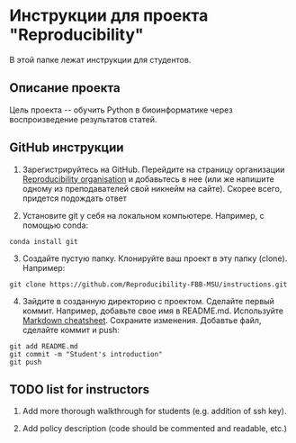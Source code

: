 # Инструкции для проекта "Reproducibility"

В этой папке лежат инструкции для студентов.

## Описание проекта

Цель проекта -- обучить Python в биоинформатике через воспроизведение результатов статей. 

## GitHub инструкции

1. Зарегистрируйтесь на GitHub. Перейдите на страницу организации [Reproducibility organisation](https://github.com/Reproducibility-FBB-MSU) и добавьтесь в нее (или же напишите одному из преподавателей свой никнейм на сайте). Скорее всего, придется подождать ответ 

2. Установите git у себя на локальном компьютере. Например, с помощью conda: 

```
conda install git
```

3. Создайте пустую папку. Клонируйте ваш проект в эту папку (clone). Например: 

```git clone https://github.com/Reproducibility-FBB-MSU/instructions.git```

4. Зайдите в созданную директорию с проектом. Сделайте первый коммит.
Например, добавьте свое имя в README.md. Используйте [Markdown cheatsheet](https://github.com/adam-p/markdown-here/wiki/Markdown-Cheatsheet). Сохраните изменения. Добавтье файл, сделайте коммит и push:

```
git add README.md
git commit -m "Student's introduction"
git push
```

## TODO list for instructors

1. Add more thorough walkthrough for students (e.g. addition of ssh key).

2. Add policy description (code should be commented and readable, etc.)
